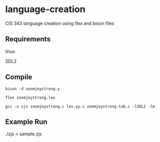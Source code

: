 # language-creation
CIS 343 language creation using flex and bison files
## Requirements
linux

SDL2
## Compile
`bison -d zoomjoystrong.y`

`flex zoomjoystrong.lex`

`gcc -o zjs zoomjoystrong.c lex.yy.c zoomjoystrong.tab.c -lSDL2 -lm`
## Example Run
./zjs < sample.zjs
